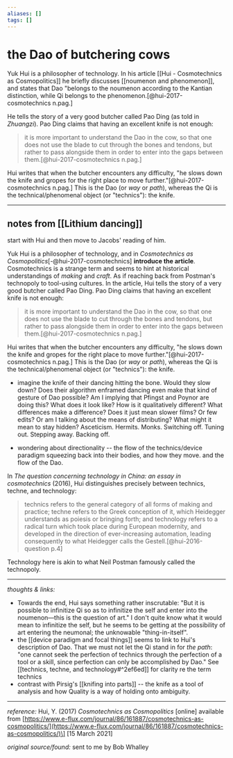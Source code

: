 ```yaml
---
aliases: []
tags: []
---
```


# the Dao of butchering cows

Yuk Hui is a philosopher of technology. In his article [[Hui - Cosmotechnics as Cosmopolitics]] he briefly discusses [[noumenon and phenomenon]], and states that Dao "belongs to the noumenon according to the Kantian distinction, while Qi belongs to the phenomenon.[@hui-2017-cosmotechnics n.pag.]

He tells the story of a very good butcher called Pao Ding (as told in _Zhuangzi_). Pao Ding claims that having an excellent knife is not enough:

> it is more important to understand the Dao in the cow, so that one does not use the blade to cut through the bones and tendons, but rather to pass alongside them in order to enter into the gaps between them.[@hui-2017-cosmotechnics n.pag.]

Hui writes that when the butcher encounters any difficulty, "he slows down the knife and gropes for the right place to move further."[@hui-2017-cosmotechnics n.pag.] This is the Dao (or _way_ or _path_), whereas the Qi is the technical/phenomenal object (or "technics"): the knife.

---

## notes from [[Lithium dancing]]

start with Hui and then move to Jacobs' reading of him. 

Yuk Hui is a philosopher of technology, and in _Cosmotechnics as Cosmopolitics_[-@hui-2017-cosmotechnics] **introduce the article**. Cosmotechnics is a strange term and seems to hint at historical understandings of _making_ and _craft_. As if reaching back from Postman's technopoly to tool-using cultures. In the article, Hui tells the story of a very good butcher called Pao Ding. Pao Ding claims that having an excellent knife is not enough:

>it is more important to understand the Dao in the cow, so that one does not use the blade to cut through the bones and tendons, but rather to pass alongside them in order to enter into the gaps between them.[@hui-2017-cosmotechnics n.pag.]

Hui writes that when the butcher encounters any difficulty, "he slows down the knife and gropes for the right place to move further."[@hui-2017-cosmotechnics n.pag.] This is the Dao (or _way_ or _path_), whereas the Qi is the technical/phenomenal object (or "technics"): the knife. 

- imagine the knife of their dancing hitting the bone. Would they slow down? Does their algorithm enframed dancing even make that kind of gesture of Dao possible? Am I implying that Pfingst and Poynor are doing this? What does it look like? How is it qualitatively different? What differences make a difference? Does it just mean slower films? Or few edits? Or am I talking about the means of distributing? What might it mean to stay hidden? Asceticism. Hermits. Monks. Switching off. Tuning out. Stepping away. Backing off.  

- wondering about directionality -- the flow of the technics/device paradigm squeezing back into their bodies, and how they move. and the flow of the Dao. 

In _The question concerning technology in China: an essay in cosmotechnics_ (2016), Hui distinguishes precisely between technics, techne, and technology: 

>technics refers to the general category of all forms of making and practice; techne refers to the Greek conception of it, which Heidegger understands as poiesis or bringing forth; and technology refers to a radical turn which took place during European modernity, and developed in the direction of ever-increasing automation, leading consequently to what Heidegger calls the Gestell.[@hui-2016-question p.4] 

Technology here is akin to what Neil Postman famously called the technopoly.

---

_thoughts & links:_

- Towards the end, Hui says something rather inscrutable: "But it is possible to infinitize Qi so as to infinitize the self and enter into the noumenon—this is the question of art." I don't quite know what it would mean to infinitize the self, but he seems to be getting at the possibility of art entering the neumonal; the unknowable "thing-in-itself".
- the [[device paradigm and focal things]] seems to link to Hui's description of Dao. That we must not let the Qi stand in for _the path_: "one cannot seek the perfection of technics through the perfection of a tool or a skill, since perfection can only be accomplished by Dao." See [[technics, techne, and technology#^2ef6ed]] for clarity re the term technics
- contrast with Pirsig's [[knifing into parts]] -- the knife as a tool of analysis and how Quality is a way of holding onto ambiguity.



---

_reference:_ Hui, Y. (2017) _Cosmotechnics as Cosmopolitics_ \[online\] available from [https://www.e-flux.com/journal/86/161887/cosmotechnics-as-cosmopolitics/](https://www.e-flux.com/journal/86/161887/cosmotechnics-as-cosmopolitics/)\] \[15 March 2021\]

_original source/found:_ sent to me by Bob Whalley